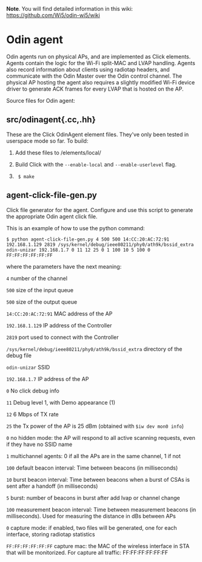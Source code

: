 **Note**. You will find detailed information in this wiki: https://github.com/Wi5/odin-wi5/wiki

Odin agent
=========

Odin agents run on physical APs, and are implemented as Click elements. Agents contain the logic for the Wi-Fi split-MAC and LVAP handling. Agents also record information about clients using radiotap headers, and communicate with the Odin Master over the Odin control channel. The physical AP hosting the agent also requires a slightly modified Wi-Fi device driver to generate ACK frames for every LVAP that is hosted on the AP.


Source files for Odin agent:

src/odinagent{.cc,.hh}
-----------------

These are the Click OdinAgent element files. They've only been
tested in userspace mode so far. To build:

1. Add these files to <click>/elements/local/

2. Build Click with the `--enable-local` and `--enable-userlevel` flag.

3. ``` $ make```

agent-click-file-gen.py
-----------------------

Click file generator for the agent. Configure and use this script
to generate the appropriate Odin agent click file.

This is an example of how to use the python command:

    $ python agent-click-file-gen.py 4 500 500 14:CC:20:AC:72:91 192.168.1.129 2819 /sys/kernel/debug/ieee80211/phy0/ath9k/bssid_extra odin-unizar 192.168.1.7 0 11 12 25 0 1 100 10 5 100 0 FF:FF:FF:FF:FF:FF

where the parameters have the next meaning:

`4`			number of the channel

`500`			size of the input queue

`500`			size of the output queue

`14:CC:20:AC:72:91`	MAC address of the AP

`192.168.1.129`		IP address of the Controller

`2819`			port used to connect with the Controller

`/sys/kernel/debug/ieee80211/phy0/ath9k/bssid_extra`	directory of the debug file

`odin-unizar`		SSID

`192.168.1.7`		IP address of the AP

`0`			No click debug info

`11`			Debug level 1, with Demo appearance (1)

`12`			6 Mbps of TX rate

`25`            the Tx power of the AP is 25 dBm (obtained with `$iw dev mon0 info`)

`0`             no hidden mode: the AP will respond to all active scanning requests, even if they have no SSID name

`1`				multichannel agents: 0 if all the APs are in the same channel, 1 if not

`100`			default beacon interval: Time between beacons (in milliseconds)

`10`			burst beacon interval: Time between beacons when a burst of CSAs is sent after a handoff (in milliseconds)

`5`				burst: number of beacons in burst after add lvap or channel change

`100`			measurement beacon interval: Time between measurement beacons (in milliseconds). Used for measuring the distance in dBs between APs

`0`				capture mode: if enabled, two files will be generated, one for each interface, storing radiotap statistics

`FF:FF:FF:FF:FF:FF`		capture mac: the MAC of the wireless interface in STA that will be monitorized. For capture all traffic: FF:FF:FF:FF:FF:FF
